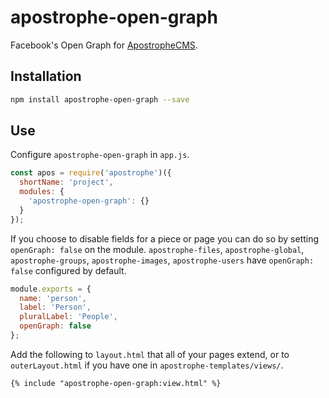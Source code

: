 # apostrophe-open-graph

Facebook's Open Graph for [ApostropheCMS](http://apostrophecms.org/).

## Installation

```bash
npm install apostrophe-open-graph --save
```

## Use

Configure `apostrophe-open-graph` in `app.js`.

```js
const apos = require('apostrophe')({
  shortName: 'project',
  modules: {
    'apostrophe-open-graph': {}
  }
});
```

If you choose to disable fields for a piece or page you can do so by setting `openGraph: false` on the module. `apostrophe-files`, `apostrophe-global`, `apostrophe-groups`, `apostrophe-images`, `apostrophe-users` have `openGraph: false` configured by default.

```js
module.exports = {
  name: 'person',
  label: 'Person',
  pluralLabel: 'People',
  openGraph: false
};
```

Add the following to `layout.html` that all of your pages extend, or to `outerLayout.html` if you have one in `apostrophe-templates/views/`.

```nunjucks
{% include "apostrophe-open-graph:view.html" %}
```
